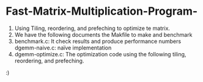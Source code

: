 # Fast-Matrix-Multiplication-Program-


1. Using Tiling, reordering, and prefeching to optimize te matrix. 
2. We have the following documents the Makfile to make and benchmark
3. benchmark.c: It check results and produce performance numbers dgemm-naive.c: naïve implementation
4. dgemm-optimize.c: The optimization code using the following tiling, reordering, and prefeching.

:)
